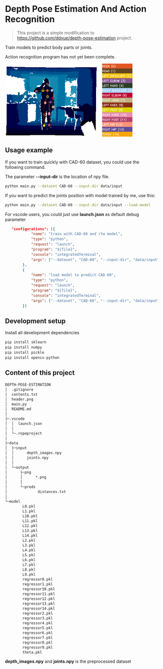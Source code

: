 # Depth Pose Estimation And Action Recognition
> This project is a simple modification to https://github.com/ddxue/depth-pose-estimation project.

Train models to predict body parts or joints.

Action recognition program has not yet been complete.

![](header.png)

## Usage example

If you want to train quickly with CAD-60 dataset, you could use the following command.

The parameter **--input-dir** is the location of npy file.
```sh
python main.py --dataset CAD-60 --input-dir data/input
```
If you want to predict the joints position with model trained by me, use this:
```sh
python main.py --dataset CAD-60 --input-dir data/input --load-model
```

For vscode users, you could just use **launch.json** as default debug parameter
```json
   "configurations": [{
            "name": "train with CAD-60 and rtw model",
            "type": "python",
            "request": "launch",
            "program": "${file}",
            "console": "integratedTerminal",
            "args": ["--dataset", "CAD-60", "--input-dir", "data/input"]
        },
        {
            "name": "load model to predict CAD-60",
            "type": "python",
            "request": "launch",
            "program": "${file}",
            "console": "integratedTerminal",
            "args": ["--dataset", "CAD-60", "--input-dir", "data/input", "--load-model"]
        }]        
```
## Development setup

Install all development dependencies 

```sh
pip install sklearn
pip install numpy
pip install pickle
pip install opencv-python
```

## Content of this project
```
DEPTH-POSE-ESTIMATION
│  .gitignore
│  contents.txt
│  header.png
│  main.py
│  README.md
│  
├─.vscode
│  │  launch.json
│  │  
│  └─.ropeproject
│          
├─data
│  ├─input
│  │      depth_images.npy
│  │      joints.npy
│  │      
│  └─output
│      ├─png
│      │      *.png
│      │      
│      └─preds
│              distances.txt
│              
└─model
        L0.pkl
        L1.pkl
        L10.pkl
        L11.pkl
        L12.pkl
        L13.pkl
        L14.pkl
        L2.pkl
        L3.pkl
        L4.pkl
        L5.pkl
        L6.pkl
        L7.pkl
        L8.pkl
        L9.pkl
        regressor0.pkl
        regressor1.pkl
        regressor10.pkl
        regressor11.pkl
        regressor12.pkl
        regressor13.pkl
        regressor14.pkl
        regressor2.pkl
        regressor3.pkl
        regressor4.pkl
        regressor5.pkl
        regressor6.pkl
        regressor7.pkl
        regressor8.pkl
        regressor9.pkl
        theta.pkl
```
**depth_images.npy** and **joints.npy** is the preprocessed dataset